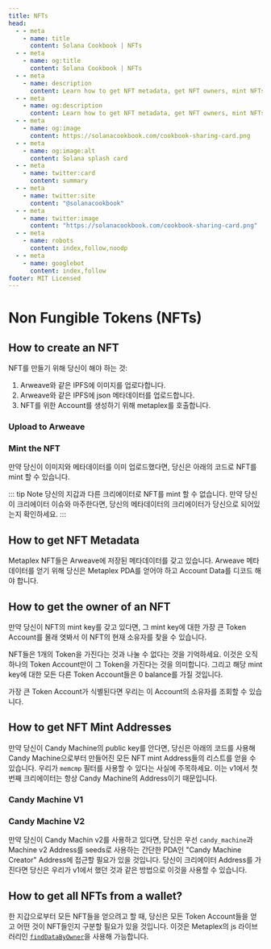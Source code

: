 ```yaml
---
title: NFTs
head:
  - - meta
    - name: title
      content: Solana Cookbook | NFTs
  - - meta
    - name: og:title
      content: Solana Cookbook | NFTs
  - - meta
    - name: description
      content: Learn how to get NFT metadata, get NFT owners, mint NFTs on Solana, and more
  - - meta
    - name: og:description
      content: Learn how to get NFT metadata, get NFT owners, mint NFTs on Solana, and more
  - - meta
    - name: og:image
      content: https://solanacookbook.com/cookbook-sharing-card.png
  - - meta
    - name: og:image:alt
      content: Solana splash card
  - - meta
    - name: twitter:card
      content: summary
  - - meta
    - name: twitter:site
      content: "@solanacookbook"
  - - meta
    - name: twitter:image
      content: "https://solanacookbook.com/cookbook-sharing-card.png"
  - - meta
    - name: robots
      content: index,follow,noodp
  - - meta
    - name: googlebot
      content: index,follow
footer: MIT Licensed
---
```


# Non Fungible Tokens (NFTs)

## How to create an NFT

NFT를 만들기 위해 당신이 해야 하는 것:

1. Arweave와 같은 IPFS에 이미지를 업로다합니다.
2. Arweave와 같은 IPFS에 json 메타데이터를 업로드합니다.
3. NFT를 위한 Account를 생성하기 위해 metaplex를 호출합니다.

### Upload to Arweave

<SolanaCodeGroup>
  <SolanaCodeGroupItem title="TS" active>

  <template v-slot:default>

@[code](@/code/nfts/upload-arweave/upload-arweave.en.ts)

  </template>

  <template v-slot:preview>

@[code](@/code/nfts/upload-arweave/upload-arweave.preview.en.ts)

  </template>

  </SolanaCodeGroupItem>
  <SolanaCodeGroupItem title="Python">
  <template v-slot:default>

@[code](@/code/nfts/upload-arweave/upload-arweave.en.py)

  </template>

  <template v-slot:preview>

@[code](@/code/nfts/upload-arweave/upload-arweave.preview.en.py)

  </template>
  </SolanaCodeGroupItem>
</SolanaCodeGroup>

### Mint the NFT

만약 당신이 이미지와 메타데이터를 이미 업로드했다면, 당신은 아래의 코드로 NFT를 mint 할 수 있습니다.

<SolanaCodeGroup>
  <SolanaCodeGroupItem title="TS" active>

  <template v-slot:default>

@[code](@/code/nfts/mint-nft/mint-nft.en.ts)

  </template>

  <template v-slot:preview>

@[code](@/code/nfts/mint-nft/mint-nft.preview.en.ts)

  </template>

  </SolanaCodeGroupItem>
</SolanaCodeGroup>

::: tip Note
당신의 지갑과 다른 크리에이터로 NFT를 mint 할 수 없습니다.
만약 당신이 크리에이터 이슈와 마주한다면, 당신의 메타데이터의 크리에이터가 당신으로 되어있는지 확인하세요.
:::

## How to get NFT Metadata

Metaplex NFT들은 Arweave에 저장된 메타데이터를 갖고 있습니다.
Arweave 메타데이터를 얻기 위해 당신은 Metaplex PDA를 얻어야 하고 Account Data를 디코드 해야 합니다.

<SolanaCodeGroup>
  <SolanaCodeGroupItem title="TS" active>

  <template v-slot:default>

@[code](@/code/nfts/get-metadata/get-metadata.en.ts)

  </template>

  <template v-slot:preview>

@[code](@/code/nfts/get-metadata/get-metadata.preview.en.ts)

  </template>

  </SolanaCodeGroupItem>

</SolanaCodeGroup>

## How to get the owner of an NFT

만약 당신이 NFT의 mint key를 갖고 있다면, 그 mint key에 대한 가장 큰 Token Account를 몰래 엿봐서 이 NFT의 현재 소유자를 찾을 수 있습니다.


NFT들은 1개의 Token을 가진다는 것과 나눌 수 없다는 것을 기억하세요.
이것은 오직 하나의 Token Account만이 그 Token을 가진다는 것을 의미합니다. 
그리고 해당 mint key에 대한 모든 다른 Token Account들은 0 balance를 가질 것입니다.

가장 큰 Token Account가 식별된다면 우리는 이 Account의 소유자를 조회할 수 있습니다.

<SolanaCodeGroup>
  <SolanaCodeGroupItem title="TS" active>

  <template v-slot:default>

@[code](@/code/nfts/get-owner/get-owner.en.ts)

  </template>

  <template v-slot:preview>

@[code](@/code/nfts/get-owner/get-owner.preview.en.ts)

  </template>

  </SolanaCodeGroupItem>

</SolanaCodeGroup>

## How to get NFT Mint Addresses

만약 당신이 Candy Machine의 public key를 안다면, 당신은 아래의 코드를 사용해 Candy Machine으로부터 만들어진 모든 NFT mint Address들의 리스트를 얻을 수 있습니다.
우리가 `memcmp` 필터를 사용할 수 있다는 사실에 주목하세요. 이는 v1에서 첫 번째 크리에이터는 항상 Candy Machine의 Address이기 때문입니다.

### Candy Machine V1

<SolanaCodeGroup>
<SolanaCodeGroupItem title="TS" active>

  <template v-slot:default>

@[code](@/code/nfts/nfts-mint-addresses/mint-addresses.en.ts)

  </template>

  <template v-slot:preview>

@[code](@/code/nfts/nfts-mint-addresses/mint-addresses-preview.en.ts)

  </template>

  </SolanaCodeGroupItem>

</SolanaCodeGroup>

### Candy Machine V2

만약 당신이 Candy Machin v2를 사용하고 있다면, 당신은 우선 `candy_machine`과 Machine v2 Address를 seeds로 사용하는 간단한 PDA인 "Candy Machine Creator" Address에 접근할 필요가 있을 것입니다.
당신이 크리에이터 Address를 가진다면 당신은 우리가 v1에서 했던 것과 같은 방법으로 이것을 사용할 수 있습니다.

<SolanaCodeGroup>
<SolanaCodeGroupItem title="TS" active>

  <template v-slot:default>

@[code](@/code/nfts/nfts-mint-addresses/mint-addresses-v2.en.ts)

  </template>

  <template v-slot:preview>

@[code](@/code/nfts/nfts-mint-addresses/mint-addresses-preview-v2.en.ts)

  </template>

  </SolanaCodeGroupItem>

</SolanaCodeGroup>

## How to get all NFTs from a wallet?

한 지갑으로부터 모든 NFT들을 얻으려고 할 때, 당신은 모든 Token Account들을 얻고 어떤 것이 NFT들인지 구분할 필요가 있을 것입니다.
이것은 Metaplex의 js 라이브러리인 [`findDataByOwner`](https://github.com/metaplex-foundation/js/blob/248b61baf89a69b88f9a461e32b1cbd54a9b0a18/src/programs/metadata/accounts/Metadata.ts#L220-L236)을 사용해 가능합니다.

<SolanaCodeGroup>
<SolanaCodeGroupItem title="TS" active>

  <template v-slot:default>

@[code](@/code/nfts/get-all-nfts/get-all-nfts.en.ts)

  </template>

  <template v-slot:preview>

@[code](@/code/nfts/get-all-nfts/get-all-nfts.preview.en.ts)

  </template>

  </SolanaCodeGroupItem>
</SolanaCodeGroup>
